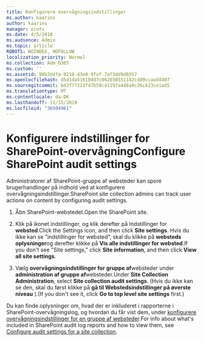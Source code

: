 ```yaml
---
title: Konfigurere overvågningsindstillinger
ms.author: kaarins
author: kaarins
manager: scotv
ms.date: 4/5/2018
ms.audience: Admin
ms.topic: article
ROBOTS: NOINDEX, NOFOLLOW
localization_priority: Normal
ms.collection: Adm_O365
ms.custom: ''
ms.assetid: 98b3d4fa-9210-43e8-9faf-7af3dd9d8557
ms.openlocfilehash: d5d1da516104d7c062038551142cdd9ccaad4407
ms.sourcegitcommit: b43f77221f47b50c41197a448a9c26c423ce1ad5
ms.translationtype: MT
ms.contentlocale: da-DK
ms.lasthandoff: 11/15/2019
ms.locfileid: "36504961"
---
```

# <a name="configure-sharepoint-audit-settings"></a><span data-ttu-id="bab3e-102">Konfigurere indstillinger for SharePoint-overvågning</span><span class="sxs-lookup"><span data-stu-id="bab3e-102">Configure SharePoint audit settings</span></span>

<span data-ttu-id="bab3e-103">Administratorer af SharePoint-gruppe af websteder kan spore brugerhandlinger på indhold ved at konfigurere overvågningsindstillinger.</span><span class="sxs-lookup"><span data-stu-id="bab3e-103">SharePoint site collection admins can track user actions on content by configuring audit settings.</span></span>
  
1. <span data-ttu-id="bab3e-104">Åbn SharePoint-webstedet.</span><span class="sxs-lookup"><span data-stu-id="bab3e-104">Open the SharePoint site.</span></span>
    
2. <span data-ttu-id="bab3e-105">Klik på ikonet indstillinger, og klik derefter på Indstillinger for **websted**.</span><span class="sxs-lookup"><span data-stu-id="bab3e-105">Click the Settings icon, and then click **Site settings**.</span></span> <span data-ttu-id="bab3e-106">Hvis du ikke kan se "indstillinger for websted", skal du klikke på **websteds oplysninger**og derefter klikke på **Vis alle indstillinger for websted**.</span><span class="sxs-lookup"><span data-stu-id="bab3e-106">If you don't see "Site settings," click **Site information**, and then click **View all site settings**.</span></span>
    
3. <span data-ttu-id="bab3e-107">Vælg **overvågningsindstillinger for gruppe af**websteder under **administration af gruppe af**websteder.</span><span class="sxs-lookup"><span data-stu-id="bab3e-107">Under **Site Collection Administration**, select **Site collection audit settings**.</span></span> <span data-ttu-id="bab3e-108">(Hvis du ikke kan se den, skal du først klikke på **gå til Webstedsindstillinger på øverste niveau** ).</span><span class="sxs-lookup"><span data-stu-id="bab3e-108">(If you don't see it, click **Go to top level site settings** first.)</span></span> 
    
<span data-ttu-id="bab3e-109">Du kan finde oplysninger om, hvad der er inkluderet i rapporterne i SharePoint-overvågningslog, og hvordan du får vist dem, under [konfigurere overvågningsindstillinger for en gruppe af websteder](https://go.microsoft.com/fwlink/?linkid=404050).</span><span class="sxs-lookup"><span data-stu-id="bab3e-109">For info about what's included in SharePoint audit log reports and how to view them, see [Configure audit settings for a site collection](https://go.microsoft.com/fwlink/?linkid=404050).</span></span>
  

